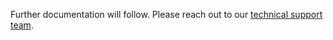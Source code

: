 
Further documentation will follow. Please reach out to our [technical support team](mailto:technicalsupport@loyjoy.com).
